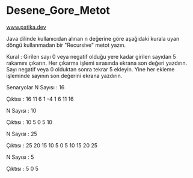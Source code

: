 # Desene_Gore_Metot

www.patika.dev

Java dilinde kullanıcıdan alınan n değerine göre aşağıdaki kurala uyan döngü kullanmadan bir "Recursive" metot yazın.

Kural : Girilen sayı 0 veya negatif olduğu yere kadar girilen sayıdan 5 rakamını çıkarın. Her çıkarma işlemi sırasında ekrana son değeri yazdırın. Sayı negatif veya 0 olduktan sonra tekrar 5 ekleyin. Yine her ekleme işleminde sayının son değerini ekrana yazdırın.

Senaryolar
N Sayısı : 16

Çıktısı : 16 11 6 1 -4 1 6 11 16 


N Sayısı : 10

Çıktısı : 10 5 0 5 10 


N Sayısı : 25

Çıktısı : 25 20 15 10 5 0 5 10 15 20 25 


N Sayısı : 5

Çıktısı : 5 0 5 
